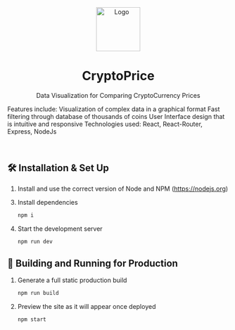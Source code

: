 <div align="center">
  <img alt="Logo" src="https://image.flaticon.com/icons/png/512/2350/premium/2350501.png" width="100" />
</div>
<h1 align="center">
  CryptoPrice
</h1>
<p align="center">
Data Visualization for Comparing CryptoCurrency Prices
  
Features include:
Visualization of complex data in a graphical format
Fast filtering through database of thousands of coins
User Interface design that is intuitive and responsive
Technologies used: React, React-Router, Express, NodeJs

</p>

<br>

<!-- <p align="center">
  <a href="https://app.netlify.com/sites/brittanychiang/deploys" target="_blank">
    <img src="https://api.netlify.com/api/v1/badges/1963b488-7b78-48c9-9e2d-6fb5e47ab3af/deploy-status" alt="Netlify Status" />
  </a>
</p> -->

<!-- ![demo](https://raw.githubusercontent.com/bchiang7/v4/master/src/images/demo.png) -->

## 🛠 Installation & Set Up

<!-- 1. Install the Gatsby CLI

   ```sh
   npm install -g gatsby-cli
   ``` -->

1. Install and use the correct version of Node and NPM (https://nodejs.org)

3) Install dependencies

   ```sh
   npm i
   ```

4) Start the development server

   ```sh
   npm run dev
   ```

## 🚀 Building and Running for Production

1. Generate a full static production build

   ```sh
   npm run build
   ```

1. Preview the site as it will appear once deployed

   ```sh
   npm start
   ```
